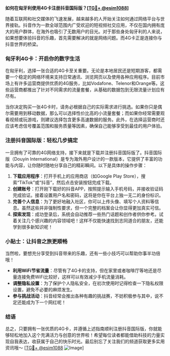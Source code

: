 **如何在匈牙利使用4G卡注册抖音国际版？[[TG💪+ @esim1088](https://t.me/s/esim1088)]**

随着互联网和社交媒体的飞速发展，越来越多的人开始关注如何通过网络平台与世界接轨。抖音作为一款全球范围内广受欢迎的短视频社交应用，不仅在国内拥有庞大的用户群体，在海外也吸引了无数用户的目光。对于那些身处匈牙利的人来说，如果想要体验抖音的乐趣，首先需要解决的就是网络问题。而4G卡正是连接你与抖音世界的桥梁。

### 匈牙利4G卡：开启你的数字生活

在匈牙利，选择一张合适的4G卡至关重要。无论是本地居民还是短期游客，都需要一个稳定的网络环境来支持日常通讯、浏览网页以及使用各种应用程序。目前市场上有许多运营商提供优质的4G服务，比如Vodafone、Telenor和Orange等。这些运营商都推出了针对不同需求的流量套餐，从基础的数据包到无限流量计划应有尽有。

当你决定购买一张4G卡时，请务必根据自己的实际需求进行挑选。如果你只是偶尔需要用到移动数据，那么可以选择性价比高的小流量套餐；而如果你经常需要观看视频或玩游戏，则建议选择包含更多高速数据的服务。此外，在选择运营商时还应该考虑信号覆盖范围和服务质量等因素，确保自己能够享受到最佳的用户体验。

### 注册抖音国际版：轻松几步搞定

一旦拥有了可靠的4G网络支持，接下来就是下载并注册抖音国际版了。抖音国际版（Douyin International）是专为海外用户设计的一款版本，它提供了丰富的功能与内容，让你随时随地分享自己的精彩瞬间。以下是具体的操作步骤：

1. **下载应用程序**：打开手机上的应用商店（如Google Play Store），搜索“TikTok”或“抖音”，然后点击安装按钮完成下载。
2. **创建账号**：打开刚下载好的抖音APP，按照提示输入手机号码，并接收验证码完成验证。接着设置用户名和密码，这将是你在平台上独一无二的身份标识。
3. **完善个人信息**：为了更好地融入社区，你可以上传头像、填写个人资料等信息。虽然这些并非强制性要求，但一个完整的档案会让你显得更加真实可信。
4. **探索发现**：成功登录后，系统会自动推荐一些热门话题和创作者供你参考。试着关注几个感兴趣的内容领域吧！这样不仅能快速找到志同道合的朋友，还能学到很多新知识呢！

### 小贴士：让抖音之旅更顺畅

当然啦，要想充分享受到抖音带来的乐趣，还有一些小技巧可以帮助你事半功倍哦！

- **利用WiFi节省流量**：尽管有了4G卡的支持，但在家里或者咖啡厅等地还是尽量连接免费WiFi比较好，这样可以有效减少手机流量消耗。
- **调整隐私设置**：为了保护个人隐私安全，在初次使用时记得检查一下隐私权限设置，避免不必要的麻烦发生。
- **参与挑战活动**：抖音经常会推出各种有趣的挑战赛，不妨积极参与其中，说不定还能成为下一个网红呢！

### 结语

总之，只要拥有一张优质的4G卡，并遵循上述指南顺利注册抖音国际版，你就能够轻松地加入这个充满活力与创意的世界啦！希望每位读者都能借助科技的力量实现自我表达，收获属于自己的快乐时光。最后别忘了关注我们的频道获取更多实用资讯哦～ [[TG💪+ @esim1088](https://t.me/s/esim1088) ![Image](https://i.postimg.cc/4NQfJmqS/Snipaste-2025-05-13-00-14-12.png)]